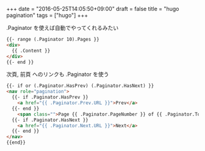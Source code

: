 +++
date = "2016-05-25T14:05:50+09:00"
draft = false
title = "hugo pagination"
tags = ["hugo"]
+++

.Paginator を使えば自動でやってくれるみたい


``` html
{{- range (.Paginator 10).Pages }}
<div>
  {{ .Content }}
</div>
{{- end }}
```

次頁, 前頁 へのリンクも .Paginator を使う

``` html
{{- if or (.Paginator.HasPrev) (.Paginator.HasNext) }}
<nav role="pagination">
  {{- if .Paginator.HasPrev }}
    <a href="{{ .Paginator.Prev.URL }}">Prev</a>
  {{- end }}
    <span class="">Page {{ .Paginator.PageNumber }} of {{ .Paginator.TotalPages }}</span>
  {{- if .Paginator.HasNext }}
    <a href="{{ .Paginator.Next.URL }}">Next</a>
  {{- end }}
</nav>
{{end}}
```
